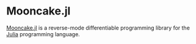 # Mooncake.jl

[Mooncake.jl][] is a reverse-mode differentiable programming library for the [Julia][] programming language.

[julia]: https://julialang.org/
[Mooncake.jl]: https://github.com/compintell/Mooncake.jl
